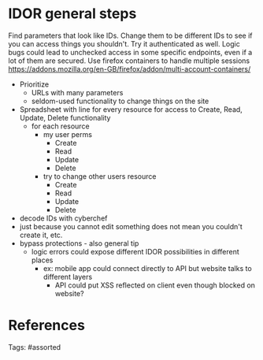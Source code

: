 # IDOR general steps
Find parameters that look like IDs. Change them to be different IDs to see if you can access things you shouldn't.
Try it authenticated as well. Logic bugs could lead to unchecked access in some specific endpoints, even if a lot of them are secured.
Use firefox containers to handle multiple sessions https://addons.mozilla.org/en-GB/firefox/addon/multi-account-containers/
- Prioritize
  - URLs with many parameters
  - seldom-used functionality to change things on the site
- Spreadsheet with line for every resource for access to Create, Read, Update, Delete functionality
  - for each resource
    - my user perms
      - Create
      - Read
      - Update
      - Delete
    - try to change other users resource
      - Create
      - Read
      - Update
      - Delete
- decode IDs with cyberchef
- just because you cannot edit something does not mean you couldn't create it, etc.
- bypass protections - also general tip
  - logic errors could expose different IDOR possibilities in different places
    - ex: mobile app could connect directly to API but website talks to different layers
      - API could put XSS reflected on client even though blocked on website?

# References

Tags:
    #assorted

